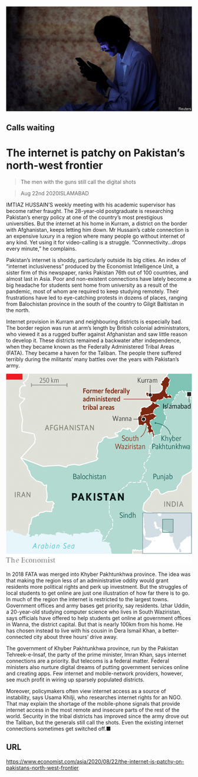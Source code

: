 ![](./images/20200822_ASP502.jpg)

## Calls waiting

# The internet is patchy on Pakistan’s north-west frontier

> The men with the guns still call the digital shots

> Aug 22nd 2020ISLAMABAD

IMTIAZ HUSSAIN’S weekly meeting with his academic supervisor has become rather fraught. The 28-year-old postgraduate is researching Pakistan’s energy policy at one of the country’s most prestigious universities. But the internet at his home in Kurram, a district on the border with Afghanistan, keeps letting him down. Mr Hussain’s cable connection is an expensive luxury in a region where many people go without internet of any kind. Yet using it for video-calling is a struggle. “Connnectivity…drops every minute,” he complains.

Pakistan’s internet is shoddy, particularly outside its big cities. An index of “internet inclusiveness” produced by the Economist Intelligence Unit, a sister firm of this newspaper, ranks Pakistan 76th out of 100 countries, and almost last in Asia. Poor and non-existent connections have lately become a big headache for students sent home from university as a result of the pandemic, most of whom are required to keep studying remotely. Their frustrations have led to eye-catching protests in dozens of places, ranging from Balochistan province in the south of the country to Gilgit Baltistan in the north.

Internet provision in Kurram and neighbouring districts is especially bad. The border region was run at arm’s length by British colonial administrators, who viewed it as a rugged buffer against Afghanistan and saw little reason to develop it. These districts remained a backwater after independence, when they became known as the Federally Administered Tribal Areas (FATA). They became a haven for the Taliban. The people there suffered terribly during the militants’ many battles over the years with Pakistan’s army.



![](./images/20200822_ASM977.png)

In 2018 FATA was merged into Khyber Pakhtunkhwa province. The idea was that making the region less of an administrative oddity would grant residents more political rights and perk up investment. But the struggles of local students to get online are just one illustration of how far there is to go. In much of the region the internet is restricted to the largest towns. Government offices and army bases get priority, say residents. Izhar Uddin, a 20-year-old studying computer science who lives in South Waziristan, says officials have offered to help students get online at government offices in Wanna, the district capital. But that is nearly 100km from his home. He has chosen instead to live with his cousin in Dera Ismail Khan, a better-connected city about three hours’ drive away.

The government of Khyber Pakhtunkhwa province, run by the Pakistan Tehreek-e-Insaf, the party of the prime minister, Imran Khan, says internet connections are a priority. But telecoms is a federal matter. Federal ministers also nurture digital dreams of putting government services online and creating apps. Few internet and mobile-network providers, however, see much profit in wiring up sparsely populated districts.

Moreover, policymakers often view internet access as a source of instability, says Usama Khilji, who researches internet rights for an NGO. That may explain the shortage of the mobile-phone signals that provide internet access in the most remote and insecure parts of the rest of the world. Security in the tribal districts has improved since the army drove out the Taliban, but the generals still call the shots. Even the existing internet connections sometimes get switched off.■

## URL

https://www.economist.com/asia/2020/08/22/the-internet-is-patchy-on-pakistans-north-west-frontier
